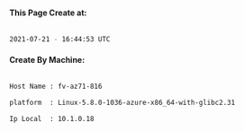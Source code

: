 
   
#### This Page Create at:

```bash

2021-07-21 - 16:44:53 UTC

```

#### Create By Machine:

```bash

Host Name : fv-az71-816

platform  : Linux-5.8.0-1036-azure-x86_64-with-glibc2.31

Ip Local  : 10.1.0.18

```

